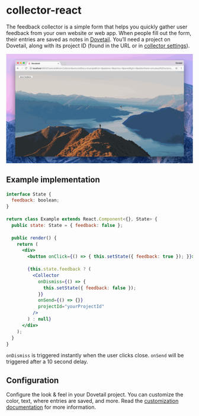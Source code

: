 # collector-react
The feedback collector is a simple form that helps you quickly gather user feedback from your own website or web app. When people fill out the form, their entries are saved as notes in [Dovetail](https://dovetailapp.com). You’ll need a project on Dovetail, along with its project ID (found in the URL or in [collector settings](https://dovetailapp.com/help/collector-customize)).

![Collector demo](img/demo.gif?raw=true "Collector demo")

## Example implementation

```jsx
interface State {
  feedback: boolean;
}

return class Example extends React.Component<{}, State> {
  public state: State = { feedback: false };

  public render() {
    return (
      <div>
        <button onClick={() => { this.setState({ feedback: true }); }}>Send feedback</button>

        {this.state.feedback ? (
          <Collector
            onDismiss={() => {
              this.setState({ feedback: false });
            }}
            onSend={() => {}}
            projectId="yourProjectId"
          />
        ) : null}
      </div>
    );
  }
}
```

`onDismiss` is triggered instantly when the user clicks close. `onSend` will be triggered after a 10 second delay. 

## Configuration

Configure the look & feel in your Dovetail project. You can customize the color, text, where entries are saved, and more. Read the [customization documentation](https://dovetailapp.com/help/collector-customize) for more information.
